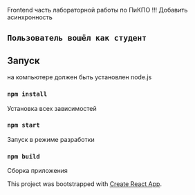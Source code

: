 Frontend часть лабораторной работы по ПиКПО
!!! Добавить асинхронность

## `Пользователь вошёл как студент`

## Запуск

на компьютере должен быть установлен node.js

### `npm install`

Установка всех зависимостей

### `npm start`

Запуск в режиме разработки

### `npm build`

Сборка приложения

This project was bootstrapped with [Create React App](https://github.com/facebook/create-react-app).
